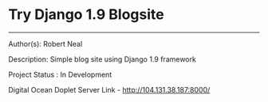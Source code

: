 # Try Django 1.9 Blogsite 

---

Author(s): Robert Neal 

Description: Simple blog site using Django 1.9 framework  

Project Status : In Development

Digital Ocean Doplet Server Link  - http://104.131.38.187:8000/ 